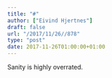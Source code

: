 ```yaml
---
title: "#"
author: ["Eivind Hjertnes"]
draft: false
url: "/2017/11/26//878"
type: "post"
date: 2017-11-26T01:00:00+01:00
---
```


Sanity is highly overrated.

